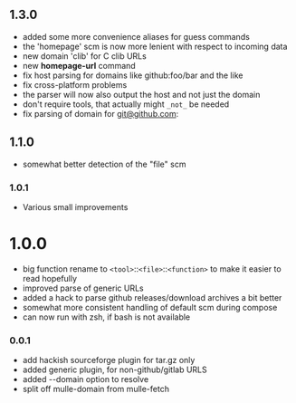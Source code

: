 ## 1.3.0

* added some more convenience aliases for guess commands
* the 'homepage' scm is now more lenient with respect to incoming data
* new domain 'clib' for C clib URLs
* new **homepage-url** command
* fix host parsing for domains like github:foo/bar and the like
* fix cross-platform problems
* the parser will now also output the host and not just the domain
* don't require tools, that actually might `_not_` be needed
* fix parsing of domain for git@github.com:


## 1.1.0

* somewhat better detection of the "file" scm


### 1.0.1

* Various small improvements

# 1.0.0

* big function rename to `<tool>`::`<file>`::`<function>` to make it easier to read hopefully
* improved parse of generic URLs
* added a hack to parse github releases/download archives a bit better
* somewhat more consistent handling of default scm during compose
* can now run with zsh, if bash is not available


### 0.0.1

* add hackish sourceforge plugin for tar.gz only
* added generic plugin, for non-github/gitlab URLS
* added --domain option to resolve
* split off mulle-domain from mulle-fetch
